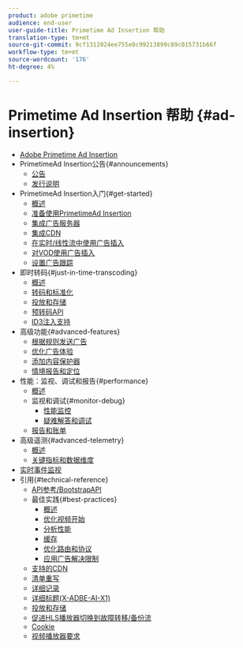 ```yaml
---
product: adobe primetime
audience: end-user
user-guide-title: Primetime Ad Insertion 帮助
translation-type: tm+mt
source-git-commit: 9cf1312024ee755e0c99213899c89c015731b66f
workflow-type: tm+mt
source-wordcount: '176'
ht-degree: 4%

---
```



# Primetime Ad Insertion 帮助 {#ad-insertion}

+ [Adobe Primetime Ad Insertion](home.md)
+ PrimetimeAd Insertion公告{#announcements}
   + [公告](announcements/overview.md)
   + [发行说明](https://experienceleague.adobe.com/docs/primetime/release-notes/ptai/ptai-21x-release-notes.html)
+ PrimetimeAd Insertion入门{#get-started}
   + [概述](getting-started/get-started-overview.md)
   + [准备使用PrimetimeAd Insertion](getting-started/setup-ptai.md)
   + [集成广告服务器](getting-started/integrate-ad-server.md)
   + [集成CDN](getting-started/integrate-cdn.md)
   + [在实时/线性流中使用广告插入](getting-started/ad-insertion-live-linear-stream.md)
   + [对VOD使用广告插入](getting-started/ad-insertion-vod.md)
   + [设置广告跟踪](getting-started/set-up-ad-tracking.md)
+ 即时转码{#just-in-time-transcoding}
   + [概述](just-in-time-transcoding/jit-transcoding-overview.md)
   + [转码和标准化](just-in-time-transcoding/transcoding-and-normalization.md)
   + [投放和存储](https://experienceleague.adobe.com/docs/primetime/ad-insertion/technical-reference/delivery-and-storage.html)
   + [预转码API](just-in-time-transcoding/pre-transcoding-api.md)
   + [ID3注入支持](just-in-time-transcoding/id3-injection-support.md)
+ 高级功能{#advanced-features}
   + [根据规则发送广告](advanced-features/route-ads-based-on-rules.md)
   + [优化广告体验](advanced-features/optimize-ad-experiences.md)
   + [添加内容保护器](advanced-features/add-content-bumpers.md)
   + [情境报告和定位](advanced-features/contextual-reporting-and-targeting.md)
+ 性能：监视、调试和报告{#performance}
   + [概述](performance-monitoring-debugging-reporting/performance-overview.md)
   + 监视和调试{#monitor-debug}
      + [性能监控](performance-monitoring-debugging-reporting/performance-monitoring.md)
      + [疑难解答和调试](performance-monitoring-debugging-reporting/troubleshoot-and-debug.md)
   + [报告和账单](performance-monitoring-debugging-reporting/reporting-and-billing.md)
+ 高级遥测{#advanced-telemetry}
   + [概述](advanced-telemetry/advanced-telemetry-overview.md)
   + [关键指标和数据维度](advanced-telemetry/key-metrics.md)
+ [实时事件监视](live-event-monitoring.md)
+ 引用{#technical-reference}
   + [API参考/BootstrapAPI](technical-reference/bootstrap-api.md)
   + 最佳实践{#best-practices}
      + [概述](best-practices/best-practices-overview.md)
      + [优化视频开始](best-practices/optimize-video-startup-time.md)
      + [分析性能](best-practices/analyze-performance.md)
      + [缓存](best-practices/caching.md)
      + [优化路由和协议](best-practices/optimize-routes-protocols.md)
      + [应用广告解决限制](best-practices/apply-ad-resolution-constraints.md)
   + [支持的CDN](technical-reference/supported-cdns.md)
   + [清单重写](technical-reference/manifest-rewriting.md)
   + [详细记录](performance-monitoring-debugging-reporting/verbose-logging.md)
   + [详细标题(X-ADBE-AI-X1)](performance-monitoring-debugging-reporting/debugging-headers.md)
   + [投放和存储](/help/primetime-ad-insertion/just-in-time-transcoding/delivery-and-storage.md)
   + [促进HLS播放器切换到故障转移/备份流](technical-reference/hls-switching-to-failover.md)
   + [Cookie](technical-reference/cookies.md)
   + [视频播放器要求](technical-reference/video-player-requirements.md)